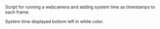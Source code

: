 Script for running a webcamera and adding system time as timestamps to each frame.

System time displayed bottom left in white color.
